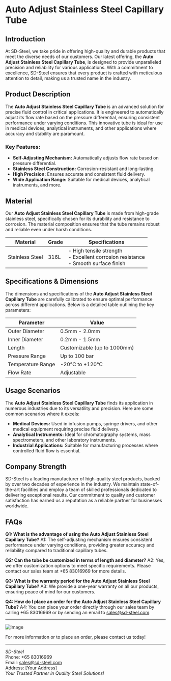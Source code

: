 # Auto Adjust Stainless Steel Capillary Tube

## Introduction
At SD-Steel, we take pride in offering high-quality and durable products that meet the diverse needs of our customers. Our latest offering, the **Auto Adjust Stainless Steel Capillary Tube**, is designed to provide unparalleled precision and reliability for various applications. With a commitment to excellence, SD-Steel ensures that every product is crafted with meticulous attention to detail, making us a trusted name in the industry.

## Product Description
The **Auto Adjust Stainless Steel Capillary Tube** is an advanced solution for precise fluid control in critical applications. It is engineered to automatically adjust its flow rate based on the pressure differential, ensuring consistent performance under varying conditions. This innovative tube is ideal for use in medical devices, analytical instruments, and other applications where accuracy and stability are paramount.

### Key Features:
- **Self-Adjusting Mechanism:** Automatically adjusts flow rate based on pressure differential.
- **Stainless Steel Construction:** Corrosion-resistant and long-lasting.
- **High Precision:** Ensures accurate and consistent fluid delivery.
- **Wide Application Range:** Suitable for medical devices, analytical instruments, and more.

## Material
Our **Auto Adjust Stainless Steel Capillary Tube** is made from high-grade stainless steel, specifically chosen for its durability and resistance to corrosion. The material composition ensures that the tube remains robust and reliable even under harsh conditions.

| Material | Grade | Specifications |
|----------|-------|----------------|
| Stainless Steel | 316L | - High tensile strength<br>- Excellent corrosion resistance<br>- Smooth surface finish |

## Specifications & Dimensions
The dimensions and specifications of the **Auto Adjust Stainless Steel Capillary Tube** are carefully calibrated to ensure optimal performance across different applications. Below is a detailed table outlining the key parameters:

| Parameter            | Value                |
|----------------------|----------------------|
| Outer Diameter       | 0.5mm - 2.0mm        |
| Inner Diameter       | 0.2mm - 1.5mm        |
| Length               | Customizable (up to 1000mm) |
| Pressure Range       | Up to 100 bar        |
| Temperature Range    | -20°C to +120°C      |
| Flow Rate            | Adjustable           |

## Usage Scenarios
The **Auto Adjust Stainless Steel Capillary Tube** finds its application in numerous industries due to its versatility and precision. Here are some common scenarios where it excels:

- **Medical Devices:** Used in infusion pumps, syringe drivers, and other medical equipment requiring precise fluid delivery.
- **Analytical Instruments:** Ideal for chromatography systems, mass spectrometers, and other laboratory instruments.
- **Industrial Applications:** Suitable for manufacturing processes where controlled fluid flow is essential.

## Company Strength
SD-Steel is a leading manufacturer of high-quality steel products, backed by over two decades of experience in the industry. We maintain state-of-the-art facilities and employ a team of skilled professionals dedicated to delivering exceptional results. Our commitment to quality and customer satisfaction has earned us a reputation as a reliable partner for businesses worldwide.

## FAQs
**Q1: What is the advantage of using the Auto Adjust Stainless Steel Capillary Tube?**
A1: The self-adjusting mechanism ensures consistent performance under varying conditions, providing greater accuracy and reliability compared to traditional capillary tubes.

**Q2: Can the tube be customized in terms of length and diameter?**
A2: Yes, we offer customization options to meet specific requirements. Please contact our sales team at +65 83016969 for more details.

**Q3: What is the warranty period for the Auto Adjust Stainless Steel Capillary Tube?**
A3: We provide a one-year warranty on all our products, ensuring peace of mind for our customers.

**Q4: How do I place an order for the Auto Adjust Stainless Steel Capillary Tube?**
A4: You can place your order directly through our sales team by calling +65 83016969 or by sending an email to sales@sd-steel.com.

---

![Image](https://github.com/user-attachments/assets/2567258e-e124-4816-932d-1809bd27ef0b)

For more information or to place an order, please contact us today!

---

*SD-Steel*  
Phone: +65 83016969  
Email: sales@sd-steel.com  
Address: [Your Address]  
*Your Trusted Partner in Quality Steel Solutions!*